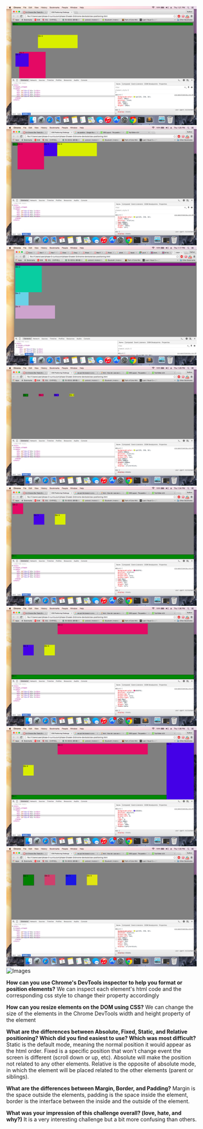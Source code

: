 
![Images](./imgs/Color.png)
![Images](./imgs/Row.png)
![Images](./imgs/Column.png)
![Images](./imgs/Equidistant.png)
![Images](./imgs/Footer.png)
![Images](./imgs/Header.png)
![Images](./imgs/Sidebar.png)
![Images](./imgs/Squares.png)
![Images](./imgs/get_c.png)

**How can you use Chrome's DevTools inspector to help you format or position elements?**
We can inspect each element's html code and the corresponding css style to change their property accordingly

**How can you resize elements on the DOM using CSS?**
We can change the size of the elements in the Chrome DevTools width and height property of the element

**What are the differences between Absolute, Fixed, Static, and Relative positioning? Which did you find easiest to use? Which was most difficult?**
Static is the default mode, meaning the normal position it would appear as the html order. Fixed is a specific position that won't change event the screen is different (scroll down or up, etc). Absolute will make the position not related to any other elements. Relative is the opposite of absolute mode, in which the element will be placed related to the other elements (parent or siblings).

**What are the differences between Margin, Border, and Padding?**
Margin is the space outside the elements, padding is the space inside the element, border is the interface between the inside and the outside of the element.

**What was your impression of this challenge overall? (love, hate, and why?)**
It is a very interesting challenge but a bit more confusing than others.
